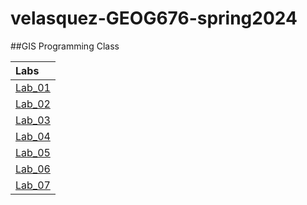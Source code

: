 # velasquez-GEOG676-spring2024
##GIS Programming Class

|Labs    |
|:-------|
|[Lab_01](Lab_01/README.md)|
|[Lab_02](Lab_02/README.md)|
|[Lab_03](Lab_03/README.md)|
|[Lab_04](Lab_04/README.md)|
|[Lab_05](Lab_05/README.md)|
|[Lab_06](Lab_06/README.md)|
|[Lab_07](Lab_07/README.md)|